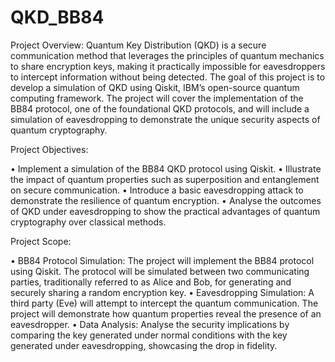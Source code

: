 # QKD_BB84
Project Overview:
Quantum Key Distribution (QKD) is a secure communication method that leverages the principles of quantum mechanics to share encryption keys, making it practically impossible for eavesdroppers to intercept information without being detected. The goal of this project is to develop a simulation of QKD using Qiskit, IBM’s open-source quantum computing framework. The project will cover the implementation of the BB84 protocol, one of the foundational QKD protocols, and will include a simulation of eavesdropping to demonstrate the unique security aspects of quantum cryptography.

Project Objectives:

•	Implement a simulation of the BB84 QKD protocol using Qiskit.
•	Illustrate the impact of quantum properties such as superposition and entanglement on secure communication.
•	Introduce a basic eavesdropping attack to demonstrate the resilience of quantum encryption.
•	Analyse the outcomes of QKD under eavesdropping to show the practical advantages of quantum cryptography over classical methods.

Project Scope:

•	BB84 Protocol Simulation: The project will implement the BB84 protocol using Qiskit. The protocol will be simulated between two communicating parties, traditionally referred to as Alice and Bob, for generating and securely sharing a random encryption key.
•	Eavesdropping Simulation: A third party (Eve) will attempt to intercept the quantum communication. The project will demonstrate how quantum properties reveal the presence of an eavesdropper.
•	Data Analysis: Analyse the security implications by comparing the key generated under normal conditions with the key generated under eavesdropping, showcasing the drop in fidelity.
